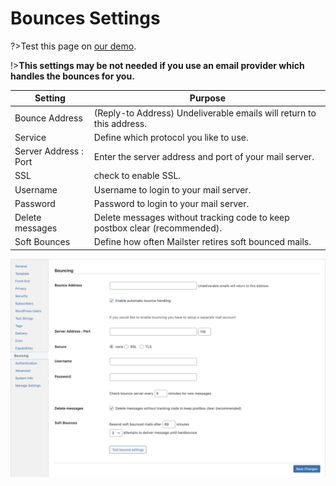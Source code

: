 # Bounces Settings

?>Test this page on [our demo](https://demo.mailster.co/wp-admin/edit.php?post_type=newsletter&page=mailster_settings#bounces).

!>**This settings may be not needed if you use an email provider which handles the bounces for you.**

| Setting               | Purpose                                                                    |
| --------------------- | -------------------------------------------------------------------------- |
| Bounce Address        | (Reply-to Address) Undeliverable emails will return to this address.       |
| Service               | Define which protocol you like to use.                                     |
| Server Address : Port | Enter the server address and port of your mail server.                     |
| SSL                   | check to enable SSL.                                                       |
| Username              | Username to login to your mail server.                                     |
| Password              | Password to login to your mail server.                                     |
| Delete messages       | Delete messages without tracking code to keep postbox clear (recommended). |
| Soft Bounces          | Define how often Mailster retires soft bounced mails.                      |

![Bounces Settings Screen](/assets/settings-bounces.png)
